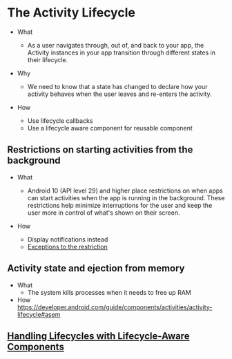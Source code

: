 # The Activity Lifecycle 
- What
    - As a user navigates through, out of, and back to your app, the Activity instances in your app transition through different states in their lifecycle.

- Why
    - We need to know that a state has changed to declare how your activity behaves when the user leaves and re-enters the activity.
- How
    - Use lifecycle callbacks
    - Use a lifecycle aware component for reusable component

## Restrictions on starting activities from the background
- What
    - Android 10 (API level 29) and higher place restrictions on when apps can start activities when the app is running in the background. These restrictions help minimize interruptions for the user and keep the user more in control of what's shown on their screen.

- How
    - Display notifications instead
    - [Exceptions to the restriction](https://developer.android.com/guide/components/activities/background-starts)

## Activity state and ejection from memory
- What
    - The system kills processes when it needs to free up RAM
- How https://developer.android.com/guide/components/activities/activity-lifecycle#asem

## [Handling Lifecycles with Lifecycle-Aware Components](./lifecycle-aware-components.md)